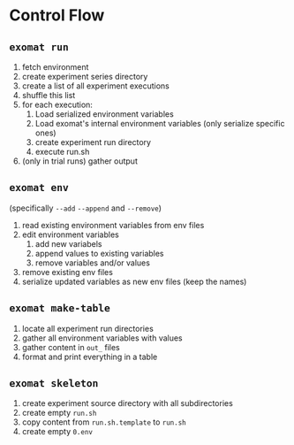 # Control Flow
## `exomat run`
1. fetch environment
2. create experiment series directory
3. create a list of all experiment executions
4. shuffle this list
5. for each execution:
    1. Load serialized environment variables
    2. Load exomat's internal environment variables (only serialize specific ones)
    3. create experiment run directory
    4. execute run.sh
6. (only in trial runs) gather output

## `exomat env`
(specifically `--add` `--append` and `--remove`)
1. read existing environment variables from env files
2. edit environment variables
    1. add new variabels
    2. append values to existing variables
    3. remove variables and/or values
3. remove existing env files
4. serialize updated variables as new env files (keep the names)

## `exomat make-table`
1. locate all experiment run directories
2. gather all environment variables with values
3. gather content in `out_` files
4. format and print everything in a table

## `exomat skeleton`
1. create experiment source directory with all subdirectories
2. create empty `run.sh`
3. copy content from `run.sh.template` to `run.sh`
4. create empty `0.env`
